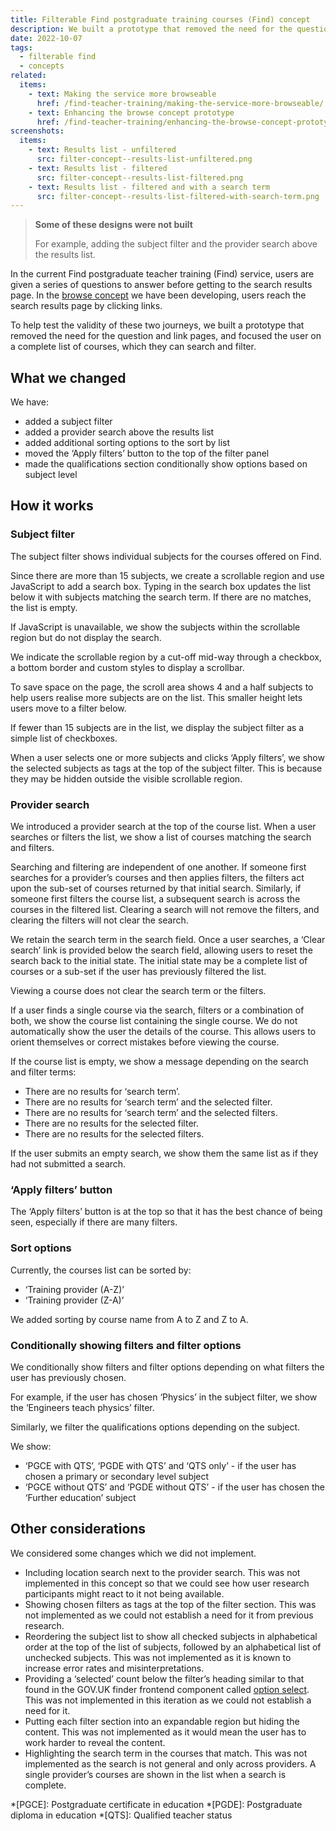 ```yaml
---
title: Filterable Find postgraduate training courses (Find) concept
description: We built a prototype that removed the need for the question pages and focused the user on a complete list of courses, which they can search and filter
date: 2022-10-07
tags:
  - filterable find
  - concepts
related:
  items:
    - text: Making the service more browseable
      href: /find-teacher-training/making-the-service-more-browseable/
    - text: Enhancing the browse concept prototype
      href: /find-teacher-training/enhancing-the-browse-concept-prototype/
screenshots:
  items:
    - text: Results list - unfiltered
      src: filter-concept--results-list-unfiltered.png
    - text: Results list - filtered
      src: filter-concept--results-list-filtered.png
    - text: Results list - filtered and with a search term
      src: filter-concept--results-list-filtered-with-search-term.png
---
```


> **Some of these designs were not built**
>
> For example, adding the subject filter and the provider search above the results list.

In the current Find postgraduate teacher training (Find) service, users are given a series of questions to answer before getting to the search results page. In the [browse concept](/find-teacher-training/enhancing-the-browse-concept-prototype/) we have been developing, users reach the search results page by clicking links.

To help test the validity of these two journeys, we built a prototype that removed the need for the question and link pages, and focused the user on a complete list of courses, which they can search and filter.

## What we changed

We have:

- added a subject filter
- added a provider search above the results list
- added additional sorting options to the sort by list
- moved the ‘Apply filters’ button to the top of the filter panel
- made the qualifications section conditionally show options based on subject level

## How it works

### Subject filter

The subject filter shows individual subjects for the courses offered on Find.

Since there are more than 15 subjects, we create a scrollable region and use JavaScript to add a search box. Typing in the search box updates the list below it with subjects matching the search term. If there are no matches, the list is empty.

If JavaScript is unavailable, we show the subjects within the scrollable region but do not display the search.

We indicate the scrollable region by a cut-off mid-way through a checkbox, a bottom border and custom styles to display a scrollbar.

To save space on the page, the scroll area shows 4 and a half subjects to help users realise more subjects are on the list. This smaller height lets users move to a filter below.

If fewer than 15 subjects are in the list, we display the subject filter as a simple list of checkboxes.

When a user selects one or more subjects and clicks ‘Apply filters’, we show the selected subjects as tags at the top of the subject filter. This is because they may be hidden outside the visible scrollable region.

### Provider search

We introduced a provider search at the top of the course list. When a user searches or filters the list, we show a list of courses matching the search and filters.

Searching and filtering are independent of one another. If someone first searches for a provider’s courses and then applies filters, the filters act upon the sub-set of courses returned by that initial search. Similarly, if someone first filters the course list, a subsequent search is across the courses in the filtered list. Clearing a search will not remove the filters, and clearing the filters will not clear the search.

We retain the search term in the search field. Once a user searches, a ‘Clear search’ link is provided below the search field, allowing users to reset the search back to the initial state. The initial state may be a complete list of courses or a sub-set if the user has previously filtered the list.

Viewing a course does not clear the search term or the filters.

If a user finds a single course via the search, filters or a combination of both, we show the course list containing the single course. We do not automatically show the user the details of the course. This allows users to orient themselves or correct mistakes before viewing the course.

If the course list is empty, we show a message depending on the search and filter terms:

- There are no results for ‘search term’.
- There are no results for ‘search term’ and the selected filter.
- There are no results for ‘search term’ and the selected filters.
- There are no results for the selected filter.
- There are no results for the selected filters.

If the user submits an empty search, we show them the same list as if they had not submitted a search.

### ‘Apply filters’ button

The ‘Apply filters’ button is at the top so that it has the best chance of being seen, especially if there are many filters.

### Sort options

Currently, the courses list can be sorted by:

- ‘Training provider (A-Z)’
- ‘Training provider (Z-A)’

We added sorting by course name from A to Z and Z to A.

### Conditionally showing filters and filter options

We conditionally show filters and filter options depending on what filters the user has previously chosen.

For example, if the user has chosen ‘Physics’ in the subject filter, we show the ‘Engineers teach physics’ filter.

Similarly, we filter the qualifications options depending on the subject.

We show:

- ‘PGCE with QTS’, ‘PGDE with QTS’ and ‘QTS only’ - if the user has chosen a primary or secondary level subject
- ‘PGCE without QTS’ and ‘PGDE without QTS’ - if the user has chosen the ‘Further education’ subject

## Other considerations

We considered some changes which we did not implement.

- Including location search next to the provider search. This was not implemented in this concept so that we could see how user research participants might react to it not being available.
- Showing chosen filters as tags at the top of the filter section. This was not implemented as we could not establish a need for it from previous research.
- Reordering the subject list to show all checked subjects in alphabetical order at the top of the list of subjects, followed by an alphabetical list of unchecked subjects. This was not implemented as it is known to increase error rates and misinterpretations.
- Providing a ‘selected’ count below the filter’s heading similar to that found in the GOV.UK finder frontend component called [option select](https://govuk-finder-frontend.herokuapp.com/component-guide/option-select). This was not implemented in this iteration as we could not establish a need for it.
- Putting each filter section into an expandable region but hiding the content. This was not implemented as it would mean the user has to work harder to reveal the content.
- Highlighting the search term in the courses that match. This was not implemented as the search is not general and only across providers. A single provider’s courses are shown in the list when a search is complete.

*[PGCE]: Postgraduate certificate in education
*[PGDE]: Postgraduate diploma in education
*[QTS]: Qualified teacher status
